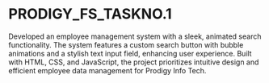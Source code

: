 # PRODIGY_FS_TASKNO.1
Developed an employee management system with a sleek, animated search functionality. The system features a custom search button with bubble animations and a stylish text input field, enhancing user experience. Built with HTML, CSS, and JavaScript, the project prioritizes intuitive design and efficient employee data management for Prodigy Info Tech.
